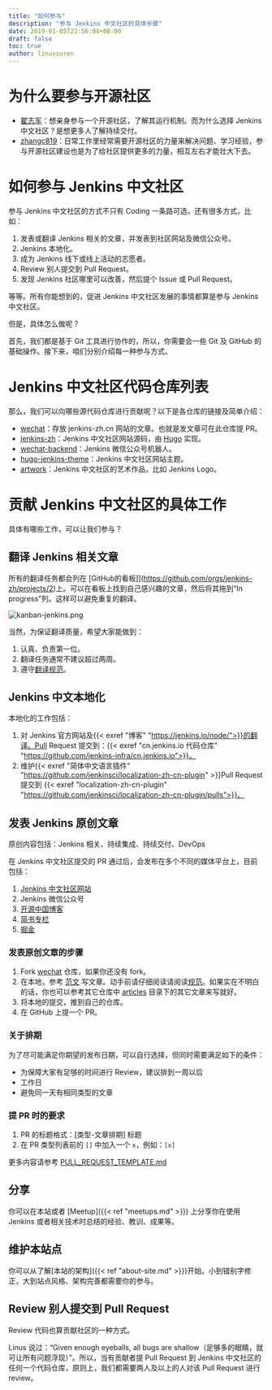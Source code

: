 ```yaml
---
title: "如何参与"
description: "参与 Jenkins 中文社区的具体步骤"
date: 2019-01-05T22:56:04+08:00
draft: false
toc: true
author: linuxsuren
---
```

# 为什么要参与开源社区

* [翟志军](https://github.com/zacker330)：想亲身参与一个开源社区，了解其运行机制。而为什么选择 Jenkins 中文社区？是想更多人了解持续交付。
* [zhangc819](https://github.com/zhangc819)：日常工作里经常需要开源社区的力量来解决问题、学习经验，参与开源社区建设也是为了给社区提供更多的力量，相互左右才能壮大下去。

# 如何参与 Jenkins 中文社区

参与 Jenkins 中文社区的方式不只有 Coding 一条路可选，还有很多方式，比如：

1. 发表或翻译 Jenkins 相关的文章，并发表到社区网站及微信公众号。
1. Jenkins 本地化。
1. 成为 Jenkins 线下或线上活动的志愿者。
1. Review 别人提交到 Pull Request。
1. 发现 Jenkins 社区哪里可以改善，然后提个 Issue 或 Pull Request。

等等。所有你能想到的，促进 Jenkins 中文社区发展的事情都算是参与 Jenkins 中文社区。

但是，具体怎么做呢？

首先，我们都是基于 Git 工具进行协作的，所以，你需要会一些 Git 及 GitHub 的基础操作。接下来，咱们分别介绍每一种参与方式。

# Jenkins 中文社区代码仓库列表
那么，我们可以向哪些源代码仓库进行贡献呢？以下是各仓库的链接及简单介绍：

* [wechat](https://github.com/jenkins-infra/wechat)：存放 jenkins-zh.cn 网站的文章。也就是发文章可在此仓库提 PR。
* [jenkins-zh](https://github.com/jenkins-zh/jenkins-zh/)：Jenkins 中文社区网站源码，由 [Hugo](https://github.com/gohugoio/hugo) 实现。
* [wechat-backend](https://github.com/jenkins-zh/wechat-backend)：Jenkins 微信公众号机器人。
* [hugo-jenkins-theme](https://github.com/jenkins-zh/hugo-jenkins-theme)：Jenkins 中文社区网站主题。
* [artwork](https://github.com/jenkins-zh/artwork)：Jenkins 中文社区的艺术作品，比如 Jenkins Logo。

# 贡献 Jenkins 中文社区的具体工作
具体有哪些工作，可以让我们参与？

## 翻译 Jenkins 相关文章
所有的翻译任务都会列在 [GitHub的看板]](https://github.com/orgs/jenkins-zh/projects/2)上。可以在看板上找到自己感兴趣的文章，然后将其拖到“In progress”列。这样可以避免重复的翻译。

![kanban-jenkins.png](/images/kanban-jenkins.png)

当然，为保证翻译质量，希望大家能做到：

1. 认真、负责第一位。
1. 翻译任务通常不建议超过两周。
1. 遵守[翻译规范](https://github.com/jenkinsci/localization-zh-cn-plugin/blob/master/specification.md)。

## Jenkins 中文本地化
本地化的工作包括：

1. 对 Jenkins 官方网站及{{< exref "博客" "https://jenkins.io/node/">}}的翻译。Pull Request 提交到：{{< exref "cn.jenkins.io 代码仓库" "https://github.com/jenkins-infra/cn.jenkins.io">}}。
1. 维护{{< exref "简体中文语言插件" "https://github.com/jenkinsci/localization-zh-cn-plugin" >}}Pull Request 提交到 {{< exref "localization-zh-cn-plugin" "https://github.com/jenkinsci/localization-zh-cn-plugin/pulls">}}。

## 发表 Jenkins 原创文章
原创内容包括：Jenkins 相关、持续集成、持续交付、DevOps

在 Jenkins 中文社区提交的 PR 通过后，会发布在多个不同的媒体平台上，目前包括：

1. [Jenkins 中文社区网站](https://jenkins-zh.cn/)
2. Jenkins 微信公众号
3. [开源中国博客](https://my.oschina.net/jenkinszh)
4. [简书专栏](https://www.jianshu.com/c/b34c41b2f68f)
5. [掘金](https://juejin.im/user/5caa989b5188254418337798/posts)

### 发表原创文章的步骤

1. Fork [wechat](https://github.com/jenkins-infra/wechat) 仓库，如果你还没有 fork。
2. 在本地，参考 [范文](https://github.com/jenkins-infra/wechat/blob/master/articles/sample.md) 写文章。动手前请仔细阅读请阅读[规范](https://github.com/jenkins-infra/wechat/blob/master/articles/README.md)。如果实在不明白的话，你也可以参考其它仓库中 [articles](https://github.com/jenkins-infra/wechat/tree/master/articles) 目录下的其它文章来写就好。
3. 将本地的提交，推到自己的仓库。
4. 在 GitHub 上提一个 PR。

### 关于排期
为了尽可能满足你期望的发布日期，可以自行选择，但同时需要满足如下的条件：

* 为保障大家有足够的时间进行 Review，建议排到一周以后
* 工作日
* 避免同一天有相同类型的文章

### 提 PR 时的要求
1. PR 的标题格式：[类型-文章排期] 标题
2. 在 PR 类型列表前的 `[]` 中加入一个 `x`，例如：`[x]`

更多内容请参考 [PULL_REQUEST_TEMPLATE.md](https://github.com/jenkins-infra/wechat/blob/master/.github/PULL_REQUEST_TEMPLATE.md)

## 分享

你可以在本站或者 [Meetup]({{< ref "meetups.md" >}}) 上分享你在使用 Jenkins 或者相关技术时总结的经验、教训、成果等。

## 维护本站点

你可以从了解[本站的架构]({{< ref "about-site.md" >}})开始。小到错别字修正，大到站点风格、架构完善都需要你的参与。

## Review 别人提交到 Pull Request
Review 代码也算贡献社区的一种方式。

Linus 说过：“Given enough eyeballs, all bugs are shallow（足够多的眼睛，就可让所有问题浮现）”。所以，当有贡献者提 Pull Request 到 Jenkins 中文社区的任何一个代码仓库，原则上，我们都需要两人及以上的人对该 Pull Request 进行 review。